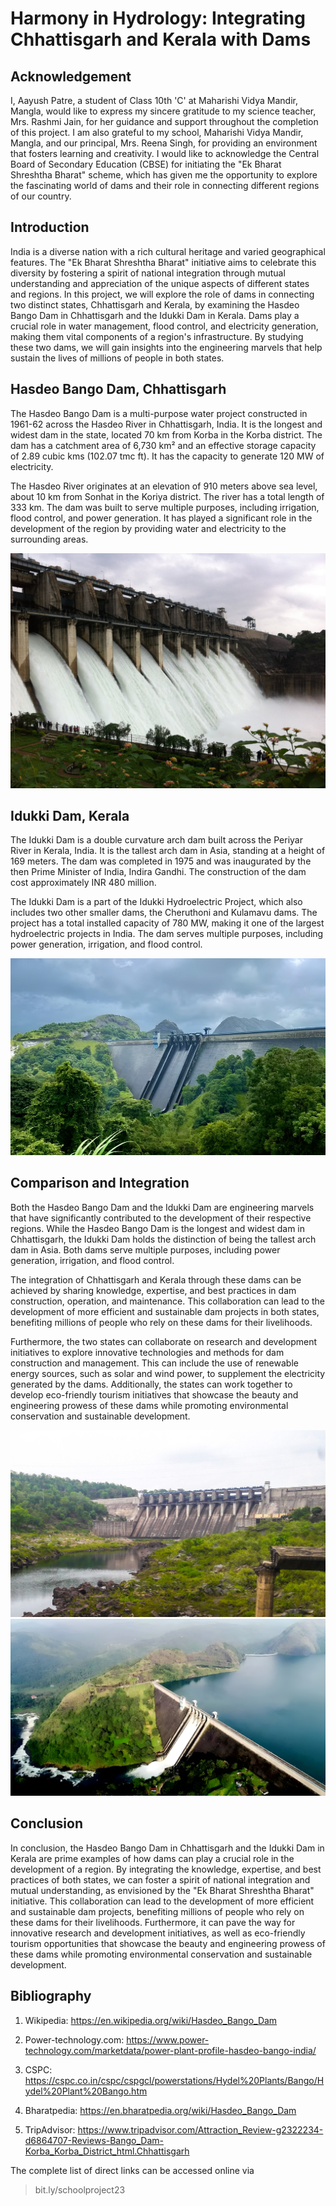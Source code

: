 # Harmony in Hydrology: Integrating Chhattisgarh and Kerala with Dams

## Acknowledgement

I, Aayush Patre, a student of Class 10th 'C' at Maharishi Vidya Mandir, Mangla, would like to express my sincere gratitude to my science teacher, Mrs. Rashmi Jain, for her guidance and support throughout the completion of this project. I am also grateful to my school, Maharishi Vidya Mandir, Mangla, and our principal, Mrs. Reena Singh, for providing an environment that fosters learning and creativity. I would like to acknowledge the Central Board of Secondary Education (CBSE) for initiating the "Ek Bharat Shreshtha Bharat" scheme, which has given me the opportunity to explore the fascinating world of dams and their role in connecting different regions of our country.

## Introduction

India is a diverse nation with a rich cultural heritage and varied geographical features. The "Ek Bharat Shreshtha Bharat" initiative aims to celebrate this diversity by fostering a spirit of national integration through mutual understanding and appreciation of the unique aspects of different states and regions. In this project, we will explore the role of dams in connecting two distinct states, Chhattisgarh and Kerala, by examining the Hasdeo Bango Dam in Chhattisgarh and the Idukki Dam in Kerala. Dams play a crucial role in water management, flood control, and electricity generation, making them vital components of a region's infrastructure. By studying these two dams, we will gain insights into the engineering marvels that help sustain the lives of millions of people in both states.

## Hasdeo Bango Dam, Chhattisgarh

The Hasdeo Bango Dam is a multi-purpose water project constructed in 1961-62 across the Hasdeo River in Chhattisgarh, India. It is the longest and widest dam in the state, located 70 km from Korba in the Korba district. The dam has a catchment area of 6,730 km² and an effective storage capacity of 2.89 cubic kms (102.07 tmc ft). It has the capacity to generate 120 MW of electricity.

The Hasdeo River originates at an elevation of 910 meters above sea level, about 10 km from Sonhat in the Koriya district. The river has a total length of 333 km. The dam was built to serve multiple purposes, including irrigation, flood control, and power generation. It has played a significant role in the development of the region by providing water and electricity to the surrounding areas.

![Bango-Dam-1](../images/bango-dam-1.jpg)

## Idukki Dam, Kerala

The Idukki Dam is a double curvature arch dam built across the Periyar River in Kerala, India. It is the tallest arch dam in Asia, standing at a height of 169 meters. The dam was completed in 1975 and was inaugurated by the then Prime Minister of India, Indira Gandhi. The construction of the dam cost approximately INR 480 million.

The Idukki Dam is a part of the Idukki Hydroelectric Project, which also includes two other smaller dams, the Cheruthoni and Kulamavu dams. The project has a total installed capacity of 780 MW, making it one of the largest hydroelectric projects in India. The dam serves multiple purposes, including power generation, irrigation, and flood control.

![Idukki-Dam-1](../images/idukki-dam-1.png)

## Comparison and Integration

Both the Hasdeo Bango Dam and the Idukki Dam are engineering marvels that have significantly contributed to the development of their respective regions. While the Hasdeo Bango Dam is the longest and widest dam in Chhattisgarh, the Idukki Dam holds the distinction of being the tallest arch dam in Asia. Both dams serve multiple purposes, including power generation, irrigation, and flood control.

The integration of Chhattisgarh and Kerala through these dams can be achieved by sharing knowledge, expertise, and best practices in dam construction, operation, and maintenance. This collaboration can lead to the development of more efficient and sustainable dam projects in both states, benefiting millions of people who rely on these dams for their livelihoods.

Furthermore, the two states can collaborate on research and development initiatives to explore innovative technologies and methods for dam construction and management. This can include the use of renewable energy sources, such as solar and wind power, to supplement the electricity generated by the dams. Additionally, the states can work together to develop eco-friendly tourism initiatives that showcase the beauty and engineering prowess of these dams while promoting environmental conservation and sustainable development.

![Bango-Dam-1](../images/bango-dam-2.jpg) ![Idukki-Dam-2](../images/idukki-dam-2.jpg)

## Conclusion

In conclusion, the Hasdeo Bango Dam in Chhattisgarh and the Idukki Dam in Kerala are prime examples of how dams can play a crucial role in the development of a region. By integrating the knowledge, expertise, and best practices of both states, we can foster a spirit of national integration and mutual understanding, as envisioned by the "Ek Bharat Shreshtha Bharat" initiative. This collaboration can lead to the development of more efficient and sustainable dam projects, benefiting millions of people who rely on these dams for their livelihoods. Furthermore, it can pave the way for innovative research and development initiatives, as well as eco-friendly tourism opportunities that showcase the beauty and engineering prowess of these dams while promoting environmental conservation and sustainable development.

## Bibliography

1. Wikipedia: https://en.wikipedia.org/wiki/Hasdeo_Bango_Dam

2. Power-technology.com: https://www.power-technology.com/marketdata/power-plant-profile-hasdeo-bango-india/

3. CSPC: https://cspc.co.in/cspc/cspgcl/powerstations/Hydel%20Plants/Bango/Hydel%20Plant%20Bango.htm

4. Bharatpedia: https://en.bharatpedia.org/wiki/Hasdeo_Bango_Dam

5. TripAdvisor: https://www.tripadvisor.com/Attraction_Review-g2322234-d6864707-Reviews-Bango_Dam-Korba_Korba_District_html.Chhattisgarh

The complete list of direct links can be accessed online via
> bit.ly/schoolproject23
